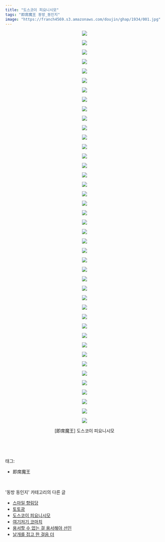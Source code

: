 ```yaml
---
title: "도스코이 피요니시모"
tags: "即席魔王 동방_동인지"
image: "https://franch4569.s3.amazonaws.com/doujin/ghap/1934/001.jpg"
---
```

<div class="article">
<p style="text-align: center; clear: none; float: none;"><img src="{{ site.imgserver2 }}/ghap/1934/001.jpg"/></p>
<p style="text-align: center; clear: none; float: none;"><img src="{{ site.imgserver2 }}/ghap/1934/002.jpg"/></p>
<p style="text-align: center; clear: none; float: none;"><img src="{{ site.imgserver2 }}/ghap/1934/003.jpg"/></p>
<p style="text-align: center; clear: none; float: none;"><img src="{{ site.imgserver2 }}/ghap/1934/004.jpg"/></p>
<p style="text-align: center; clear: none; float: none;"><img src="{{ site.imgserver2 }}/ghap/1934/005.jpg"/></p>
<p style="text-align: center; clear: none; float: none;"><img src="{{ site.imgserver2 }}/ghap/1934/006.jpg"/></p>
<p style="text-align: center; clear: none; float: none;"><img src="{{ site.imgserver2 }}/ghap/1934/007.jpg"/></p>
<p style="text-align: center; clear: none; float: none;"><img src="{{ site.imgserver2 }}/ghap/1934/008.jpg"/></p>
<p style="text-align: center; clear: none; float: none;"><img src="{{ site.imgserver2 }}/ghap/1934/009.jpg"/></p>
<p style="text-align: center; clear: none; float: none;"><img src="{{ site.imgserver2 }}/ghap/1934/010.jpg"/></p>
<p style="text-align: center; clear: none; float: none;"><img src="{{ site.imgserver2 }}/ghap/1934/011.jpg"/></p>
<p style="text-align: center; clear: none; float: none;"><img src="{{ site.imgserver2 }}/ghap/1934/012.jpg"/></p>
<p style="text-align: center; clear: none; float: none;"><img src="{{ site.imgserver2 }}/ghap/1934/013.jpg"/></p>
<p style="text-align: center; clear: none; float: none;"><img src="{{ site.imgserver2 }}/ghap/1934/014.jpg"/></p>
<p style="text-align: center; clear: none; float: none;"><img src="{{ site.imgserver2 }}/ghap/1934/015.jpg"/></p>
<p style="text-align: center; clear: none; float: none;"><img src="{{ site.imgserver2 }}/ghap/1934/016.jpg"/></p>
<p style="text-align: center; clear: none; float: none;"><img src="{{ site.imgserver2 }}/ghap/1934/017.jpg"/></p>
<p style="text-align: center; clear: none; float: none;"><img src="{{ site.imgserver2 }}/ghap/1934/018.jpg"/></p>
<p style="text-align: center; clear: none; float: none;"><img src="{{ site.imgserver2 }}/ghap/1934/019.jpg"/></p>
<p style="text-align: center; clear: none; float: none;"><img src="{{ site.imgserver2 }}/ghap/1934/020.jpg"/></p>
<p style="text-align: center; clear: none; float: none;"><img src="{{ site.imgserver2 }}/ghap/1934/021.jpg"/></p>
<p style="text-align: center; clear: none; float: none;"><img src="{{ site.imgserver2 }}/ghap/1934/022.jpg"/></p>
<p style="text-align: center; clear: none; float: none;"><img src="{{ site.imgserver2 }}/ghap/1934/023.jpg"/></p>
<p style="text-align: center; clear: none; float: none;"><img src="{{ site.imgserver2 }}/ghap/1934/024.jpg"/></p>
<p style="text-align: center; clear: none; float: none;"><img src="{{ site.imgserver2 }}/ghap/1934/025.jpg"/></p>
<p style="text-align: center; clear: none; float: none;"><img src="{{ site.imgserver2 }}/ghap/1934/026.jpg"/></p>
<p style="text-align: center; clear: none; float: none;"><img src="{{ site.imgserver2 }}/ghap/1934/027.jpg"/></p>
<p style="text-align: center; clear: none; float: none;"><img src="{{ site.imgserver2 }}/ghap/1934/028.jpg"/></p>
<p style="text-align: center; clear: none; float: none;"><img src="{{ site.imgserver2 }}/ghap/1934/029.jpg"/></p>
<p style="text-align: center; clear: none; float: none;"><img src="{{ site.imgserver2 }}/ghap/1934/030.jpg"/></p>
<p style="text-align: center; clear: none; float: none;"><img src="{{ site.imgserver2 }}/ghap/1934/031.jpg"/></p>
<p style="text-align: center; clear: none; float: none;"><img src="{{ site.imgserver2 }}/ghap/1934/032.jpg"/></p>
<p style="text-align: center; clear: none; float: none;"><img src="{{ site.imgserver2 }}/ghap/1934/033.jpg"/></p>
<p style="text-align: center; clear: none; float: none;"><img src="{{ site.imgserver2 }}/ghap/1934/034.jpg"/></p>
<p style="text-align: center; clear: none; float: none;"><img src="{{ site.imgserver2 }}/ghap/1934/035.jpg"/></p>
<p style="text-align: center; clear: none; float: none;"><img src="{{ site.imgserver2 }}/ghap/1934/036.jpg"/></p>
<p style="text-align: center; clear: none; float: none;"><img src="{{ site.imgserver2 }}/ghap/1934/037.jpg"/></p>
<p style="text-align: center; clear: none; float: none;"><img src="{{ site.imgserver2 }}/ghap/1934/038.jpg"/></p>
<p style="text-align: center; clear: none; float: none;"><img src="{{ site.imgserver2 }}/ghap/1934/039.jpg"/></p>
<p style="text-align: center; clear: none; float: none;"><img src="{{ site.imgserver2 }}/ghap/1934/040.jpg"/></p>
<p style="text-align: center; clear: none; float: none;"><img src="{{ site.imgserver2 }}/ghap/1934/041.jpg"/></p>
<p style="text-align: center; clear: none; float: none;"><img src="{{ site.imgserver2 }}/ghap/1934/042.jpg"/></p>
<p style="text-align: center; clear: none; float: none;">[即席魔王] 도스코이 피요니시모</p>
<p><br/></p>
</div><br/>
<div class="tagTrail">
<p>태그: </p>
<ul>
<li>即席魔王</li>
</ul>
</div><br/>
<div class="another">
<p>'동방 동인지' 카테고리의 다른 글</p>
<ul>
<li><a href="/ghap_1936">스마일 향림당</a></li>
<li><a href="/ghap_1935">토토광</a></li>
<li><a href="/ghap_1934">도스코이 피요니시모</a></li>
<li><a href="/ghap_1933">여기저기 코마치</a></li>
<li><a href="/ghap_1932">용서할 수 없는 걸 용서해야 선인</a></li>
<li><a href="/ghap_1931">날개를 접고 한 걸음 더</a></li>
</ul>
</div><br/>
<div class="cb_module cb_fluid">
<div class="cb_wrt cb_profile">
</div><!-- commentList close -->
</div><br/>
